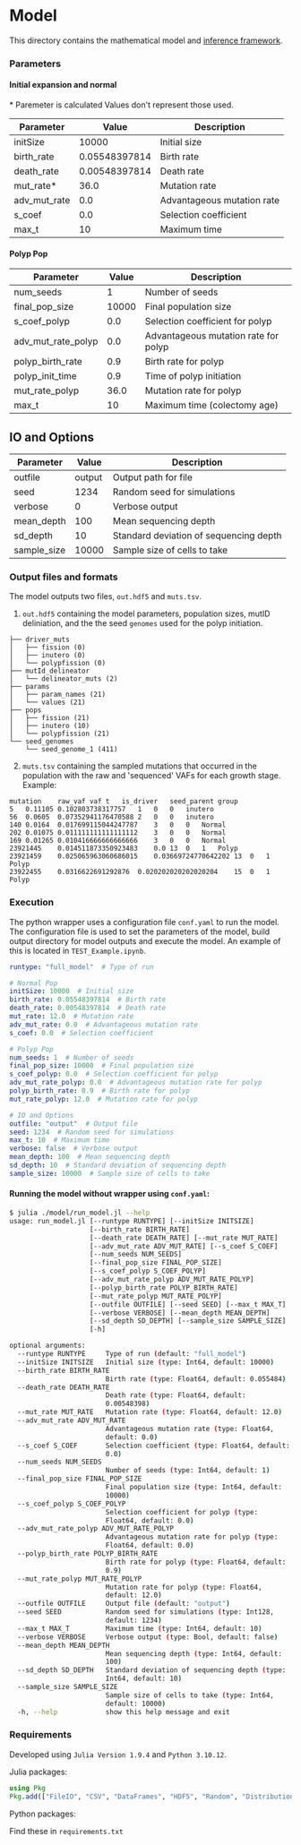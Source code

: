 
# Model

This directory contains the mathematical model and [inference framework](INFERENCE.md).

### Parameters

#### Initial expansion and normal

\* Paremeter is calculated
Values don't represent those used.

| Parameter        | Value          | Description                   |
|------------------|----------------|-------------------------------|
| initSize         | 10000          | Initial size                  |
| birth_rate       | 0.05548397814  | Birth rate                    |
| death_rate       | 0.00548397814  | Death rate                    |
| mut_rate*         | 36.0           | Mutation rate                 |
| adv_mut_rate     | 0.0            | Advantageous mutation rate    |
| s_coef           | 0.0            | Selection coefficient         |
| max_t        | 10      | Maximum time                    |

#### Polyp Pop

| Parameter              | Value          | Description                        |
|------------------------|----------------|------------------------------------|
| num_seeds              | 1              | Number of seeds                    |
| final_pop_size         | 10000          | Final population size              |
| s_coef_polyp           | 0.0            | Selection coefficient for polyp    |
| adv_mut_rate_polyp     | 0.0            | Advantageous mutation rate for polyp |
| polyp_birth_rate       | 0.9            | Birth rate for polyp               |
| polyp_init_time        | 0.9            | Time of polyp initiation           |
| mut_rate_polyp         | 36.0           | Mutation rate for polyp            |
| max_t        | 10      | Maximum time (colectomy age)                    |

## IO and Options

| Parameter    | Value   | Description                     |
|--------------|---------|---------------------------------|
| outfile      | output  | Output path for file                     |
| seed         | 1234    | Random seed for simulations     |
| verbose      | 0       | Verbose output                  |
| mean_depth   | 100     | Mean sequencing depth           |
| sd_depth     | 10      | Standard deviation of sequencing depth |
| sample_size  | 10000   | Sample size of cells to take    |

### Output files and formats

The model outputs two files, `out.hdf5` and `muts.tsv`.

1. `out.hdf5` containing the model parameters, population sizes, mutID deliniation, and the the seed `genomes` used for the polyp initiation.

```
├── driver_muts
│   ├── fission (0)
│   ├── inutero (0)
│   └── polypfission (0)
├── mutId_delineator
│   └── delineator_muts (2)
├── params
│   ├── param_names (21)
│   └── values (21)
├── pops
│   ├── fission (21)
│   ├── inutero (10)
│   └── polypfission (21)
└── seed_genomes
    └── seed_genome_1 (411)
```

2. `muts.tsv` containing the sampled mutations that occurred in the population with the raw and 'sequenced' VAFs for each growth stage. Example:

```
mutation	raw_vaf	vaf	t	is_driver	seed_parent	group
5	0.11105	0.102803738317757	1	0	0	inutero
56	0.0605	0.07352941176470588	2	0	0	inutero
140	0.0164	0.017699115044247787	3	0	0	Normal
202	0.01075	0.011111111111111112	3	0	0	Normal
169	0.01265	0.010416666666666666	3	0	0	Normal
23921445	0.014511873350923483	0.0	13	0	1	Polyp
23921459	0.025065963060686015	0.03669724770642202	13	0	1	Polyp
23922455	0.0316622691292876	0.020202020202020204	15	0	1	Polyp
```

### Execution

The python wrapper uses a configuration file `conf.yaml` to run the model. The configuration file is used to set the parameters of the model, build output directory for model outputs and execute the model. An example of this is located in `TEST_Example.ipynb`.

```yaml
runtype: "full_model"  # Type of run

# Normal Pop
initSize: 10000  # Initial size
birth_rate: 0.05548397814  # Birth rate
death_rate: 0.00548397814  # Death rate
mut_rate: 12.0  # Mutation rate
adv_mut_rate: 0.0  # Advantageous mutation rate
s_coef: 0.0  # Selection coefficient

# Polyp Pop
num_seeds: 1  # Number of seeds
final_pop_size: 10000  # Final population size
s_coef_polyp: 0.0  # Selection coefficient for polyp
adv_mut_rate_polyp: 0.0  # Advantageous mutation rate for polyp
polyp_birth_rate: 0.9  # Birth rate for polyp
mut_rate_polyp: 12.0  # Mutation rate for polyp

# IO and Options
outfile: "output"  # Output file
seed: 1234  # Random seed for simulations
max_t: 10  # Maximum time
verbose: false  # Verbose output
mean_depth: 100  # Mean sequencing depth
sd_depth: 10  # Standard deviation of sequencing depth
sample_size: 10000  # Sample size of cells to take
```

#### Running the model without wrapper using `conf.yaml`:

```bash
$ julia ./model/run_model.jl --help
usage: run_model.jl [--runtype RUNTYPE] [--initSize INITSIZE]
                    [--birth_rate BIRTH_RATE]
                    [--death_rate DEATH_RATE] [--mut_rate MUT_RATE]
                    [--adv_mut_rate ADV_MUT_RATE] [--s_coef S_COEF]
                    [--num_seeds NUM_SEEDS]
                    [--final_pop_size FINAL_POP_SIZE]
                    [--s_coef_polyp S_COEF_POLYP]
                    [--adv_mut_rate_polyp ADV_MUT_RATE_POLYP]
                    [--polyp_birth_rate POLYP_BIRTH_RATE]
                    [--mut_rate_polyp MUT_RATE_POLYP]
                    [--outfile OUTFILE] [--seed SEED] [--max_t MAX_T]
                    [--verbose VERBOSE] [--mean_depth MEAN_DEPTH]
                    [--sd_depth SD_DEPTH] [--sample_size SAMPLE_SIZE]
                    [-h]

optional arguments:
  --runtype RUNTYPE     Type of run (default: "full_model")
  --initSize INITSIZE   Initial size (type: Int64, default: 10000)
  --birth_rate BIRTH_RATE
                        Birth rate (type: Float64, default: 0.055484)
  --death_rate DEATH_RATE
                        Death rate (type: Float64, default:
                        0.00548398)
  --mut_rate MUT_RATE   Mutation rate (type: Float64, default: 12.0)
  --adv_mut_rate ADV_MUT_RATE
                        Advantageous mutation rate (type: Float64,
                        default: 0.0)
  --s_coef S_COEF       Selection coefficient (type: Float64, default:
                        0.0)
  --num_seeds NUM_SEEDS
                        Number of seeds (type: Int64, default: 1)
  --final_pop_size FINAL_POP_SIZE
                        Final population size (type: Int64, default:
                        10000)
  --s_coef_polyp S_COEF_POLYP
                        Selection coefficient for polyp (type:
                        Float64, default: 0.0)
  --adv_mut_rate_polyp ADV_MUT_RATE_POLYP
                        Advantageous mutation rate for polyp (type:
                        Float64, default: 0.0)
  --polyp_birth_rate POLYP_BIRTH_RATE
                        Birth rate for polyp (type: Float64, default:
                        0.9)
  --mut_rate_polyp MUT_RATE_POLYP
                        Mutation rate for polyp (type: Float64,
                        default: 12.0)
  --outfile OUTFILE     Output file (default: "output")
  --seed SEED           Random seed for simulations (type: Int128,
                        default: 1234)
  --max_t MAX_T         Maximum time (type: Int64, default: 10)
  --verbose VERBOSE     Verbose output (type: Bool, default: false)
  --mean_depth MEAN_DEPTH
                        Mean sequencing depth (type: Int64, default:
                        100)
  --sd_depth SD_DEPTH   Standard deviation of sequencing depth (type:
                        Int64, default: 10)
  --sample_size SAMPLE_SIZE
                        Sample size of cells to take (type: Int64,
                        default: 10000)
  -h, --help            show this help message and exit
```

### Requirements

Developed using `Julia Version 1.9.4` and `Python 3.10.12`.

Julia packages:
```julia
using Pkg
Pkg.add(["FileIO", "CSV", "DataFrames", "HDF5", "Random", "Distributions", "ArgParse", "PoissonRandom", "StatsBase"])
```

Python packages:

Find these in `requirements.txt`


